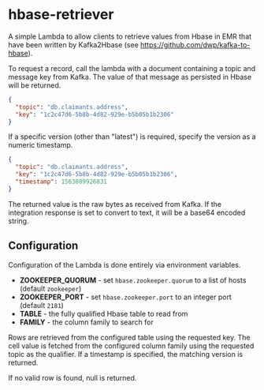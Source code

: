# hbase-retriever

A simple Lambda to allow clients to retrieve values from Hbase in EMR that
have been written by Kafka2Hbase (see https://github.com/dwp/kafka-to-hbase).

To request a record, call the lambda with a document containing a topic and
message key from Kafka. The value of that message as persisted in Hbase
will be returned.

```json
{
  "topic": "db.claimants.address",
  "key": "1c2c47d6-5b8b-4d82-929e-b5b05b1b2306"
}
```

If a specific version (other than "latest") is required, specify the
version as a numeric timestamp.

```json
{
  "topic": "db.claimants.address",
  "key": "1c2c47d6-5b8b-4d82-929e-b5b05b1b2306",
  "timestamp": 1563809926831
}
```

The returned value is the raw bytes as received from Kafka. If the
integration response is set to convert to text, it will be a base64 encoded
string.

## Configuration

Configuration of the Lambda is done entirely via environment variables.

* **ZOOKEEPER_QUORUM** - set `hbase.zookeeper.quorum` to a list of hosts (default `zookeeper`)
* **ZOOKEEPER_PORT** - set `hbase.zookeeper.port` to an integer port (default `2181`)
* **TABLE** - the fully qualified Hbase table to read from
* **FAMILY** - the column family to search for

Rows are retrieved from the configured table using the requested key. The
cell value is fetched from the configured column family using the requested
topic as the qualifier. If a timestamp is specified, the matching version is returned.

If no valid row is found, null is returned.